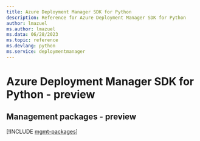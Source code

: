```yaml
---
title: Azure Deployment Manager SDK for Python
description: Reference for Azure Deployment Manager SDK for Python
author: lmazuel
ms.author: lmazuel
ms.data: 06/28/2023
ms.topic: reference
ms.devlang: python
ms.service: deploymentmanager
---
```

# Azure Deployment Manager SDK for Python - preview

## Management packages - preview
[!INCLUDE [mgmt-packages](deployment-manager-mgmt-index.md)]